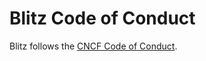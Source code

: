 # Blitz Code of Conduct

Blitz follows the [CNCF Code of Conduct](https://github.com/cncf/foundation/blob/master/code-of-conduct.md).
